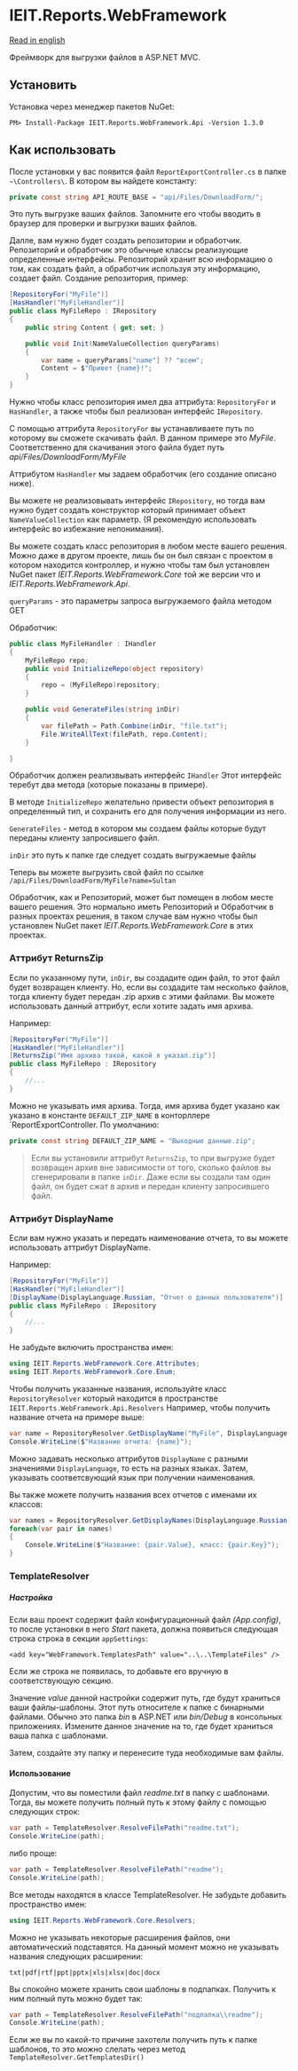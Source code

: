 # IEIT.Reports.WebFramework
[Read in english](README-Eng.md)

Фреймворк для выгрузки файлов в ASP.NET MVC.

## Установить

Установка через менеджер пакетов NuGet:

```
PM> Install-Package IEIT.Reports.WebFramework.Api -Version 1.3.0
```

## Как использовать

После установки у вас появится файл `ReportExportController.cs` в папке `~\Controllers\`. В котором вы найдете константу:

```C#
private const string API_ROUTE_BASE = "api/Files/DownloadForm/";
```

Это путь выгрузке ваших файлов. Запомните его чтобы вводить в браузер для проверки и выгрузки ваших файлов. 

Далле, вам нужно будет создать репозитории и обработчик.
Репозиторий и обработчик это обычные классы реализующие определенные интерфейсы.
Репозиторий хранит всю информацию о том, как создать файл, а обработчик используя эту информацию, создает файл.
Создание репозитория, пример:

```C#
[RepositoryFor("MyFile")]
[HasHandler("MyFileHandler")]
public class MyFileRepo : IRepository
{
    public string Content { get; set; }

    public void Init(NameValueCollection queryParams)
    {
        var name = queryParams["name"] ?? "всем";
        Content = $"Привет {name}!";
    }
}
```

Нужно чтобы класс репозитория имел два аттрибута: `RepositoryFor` и `HasHandler`, а также чтобы был реализован
интерфейс `IRepository`.

C помощью аттрибута `RepositoryFor` вы устанавливаете путь по которому вы сможете скачивать файл. В данном примере это *MyFile*.
Соответственно для скачивания этого файла будет путь *api/Files/DownloadForm/MyFile*

Аттрибутом `HasHandler` мы задаем обработчик (его создание описано ниже).

Вы можете не реализовывать интерфейс `IRepository`, но тогда вам нужно будет создать конструктор который принимает объект `NameValueCollection` как параметр. (Я рекомендую использовать интерфейс во избежание непонимания).

Вы можете создать класс репозитория в любом месте вашего решения. Можно даже в другом проекте, лишь бы он был связан с проектом в котором находится контроллер, и нужно чтобы там был установлен NuGet пакет *IEIT.Reports.WebFramework.Core* той же версии что и *IEIT.Reports.WebFramework.Api*.

`queryParams` - это параметры запроса выгружаемого файла методом GET

Обработчик:

```C#
public class MyFileHandler : IHandler
{
    MyFileRepo repo;
    public void InitializeRepo(object repository)
    {
        repo = (MyFileRepo)repository;
    }

    public void GenerateFiles(string inDir)
    {
        var filePath = Path.Combine(inDir, "file.txt");
        File.WriteAllText(filePath, repo.Content);
    }

}
```

Обработчик должен реализвывать интерфейс `IHandler`
Этот интерфейс теребут два метода (которые показаны в примере).

В методе `InitializeRepo` желательно привести объект репозитория в определенный тип, и сохранить его
для получения информации из него.

`GenerateFiles` - метод в котором мы создаем файлы которые будут переданы клиенту запросившего файл.

`inDir` это путь к папке где следует создать выгружаемые файлы

Теперь вы можете выгрузить свой файл по ссылке `/api/Files/DownloadForm/MyFile?name=Sultan`

Обработчик, как и Репозиторий, может быт помещен в любом месте вашего решения. 
Это нормально иметь Репозиторий и Обработчик в разных проектах решения, 
в таком случае вам нужно чтобы был установлен NuGet пакет *IEIT.Reports.WebFramework.Core* в этих проектах.

### Аттрибут ReturnsZip

Если по указанному пути, `inDir`, вы создадите один файл, то этот файл будет возвращен клиенту.
Но, если вы создадите там несколько файлов, тогда клиенту будет передан .zip архив с этими файлами.
Вы можете использовать данный аттрибут, если хотите задать имя архива.

Например:

```C#
[RepositoryFor("MyFile")]
[HasHandler("MyFileHandler")]
[ReturnsZip("Имя архива такой, какой я указал.zip")]
public class MyFileRepo : IRepository
{
    //...
}
```


Можно не указывать имя архива. Тогда, имя архива будет указано как указано в константе `DEFAULT_ZIP_NAME`
в конторллере `ReportExportController. По умолчанию:

```C#
private const string DEFAULT_ZIP_NAME = "Выходные данные.zip";
```

> Если вы установили аттрибут `ReturnsZip`, то при выгрузке будет возвращен  архив
> вне зависимости от того, сколько файлов вы сгенерировали в папке `inDir`. Даже если
> вы создали там один файл, он будет сжат в архив и передан клиенту запросившего файл.

### Аттрибут DisplayName

Если вам нужно указать и передать наименование отчета, 
то вы можете использовать аттрибут DisplayName.

Например:

```C#
[RepositoryFor("MyFile")]
[HasHandler("MyFileHandler")]
[DisplayName(DisplayLanguage.Russian, "Отчет о данных пользователя")]
public class MyFileRepo : IRepository
{
    //...
}
```

Не забудьте включить пространства имен:

```C#
using IEIT.Reports.WebFramework.Core.Attributes;
using IEIT.Reports.WebFramework.Core.Enum;
```


Чтобы получить указанные названия, используйте класс `RepositoryResolver` который
находится в пространстве `IEIT.Reports.WebFramework.Api.Resolvers`
Например, чтобы получить название отчета на примере выше:

```C#
var name = RepositoryResolver.GetDisplayName("MyFile", DisplayLanguage.Russian);
Console.WriteLine($"Название отчета: {name}");
```


Можно задавать несколько аттрибутов `DisplayName` с  разными значениями `DisplayLanguage`, то есть на разных языках.
Затем, указывать соответсвующий язык при получении наименования.


Вы также можете получить названия всех отчетов с именами их классов:
```C#
var names = RepositoryResolver.GetDisplayNames(DisplayLanguage.Russian);
foreach(var pair in names)
{
	Console.WriteLine($"Название: {pair.Value}, класс: {pair.Key}");
}
```


### TemplateResolver

##### Настройка

Если ваш проект содержит файл конфигурационный файл *(App.config)*, то после установки в него *Start* пакета, 
должна появиться следующая строка строка в секции `appSettings`:
```
<add key="WebFramework.TemplatesPath" value="..\..\TemplateFiles" />
```
Если же строка не появилась, то добавьте его вручную в соответствующую секцию.

Значение *value* данной настройки содержит путь, где будут храниться ваши файлы-шаблоны. Этот путь относителе к
папке с бинарными файлами. Обычно это папка *bin* в ASP.NET или *bin/Debug* в консольных приложениях.
Измените данное значение на то, где будет храниться ваша папка с шаблонами.

Затем, создайте эту папку и перенесите туда необходимые вам файлы.

#### Использование

Допустим, что вы поместили файл *readme.txt* в папку с шаблонами.
Тогда, вы можете получить полный путь к этому файлу с помощью следующих строк:

```C#
var path = TemplateResolver.ResolveFilePath("readme.txt");
Console.WriteLine(path);
```

либо проще:

```C#
var path = TemplateResolver.ResolveFilePath("readme");
Console.WriteLine(path);
```

Все методы находятся в классе TemplateResolver.
Не забудьте добавить пространство имен:
```C#
using IEIT.Reports.WebFramework.Core.Resolvers;
```

Можно не указывать некоторые расширения файлов, они автоматический подставятся.
На данный момент можно не указывать названия следующих расширении:
```
txt|pdf|rtf|ppt|pptx|xls|xlsx|doc|docx
```

Вы спокойно можете хранить свои шаблоны в подпапках. Получить к ним полный путь можно будет так:

```C#
var path = TemplateResolver.ResolveFilePath("подпапка\\readme");
Console.WriteLine(path);
```

Если же вы по какой-то причине захотели получить путь к папке шаблонов,
то это можно слелать через метод `TemplateResolver.GetTemplatesDir()`


